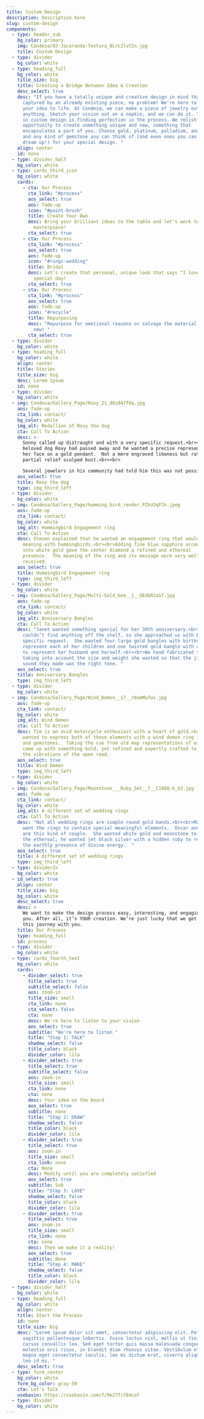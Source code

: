 ```yaml
---
title: Custom Design
description: Description here
slug: custom-design
components:
  - type: header_sub
    bg_color: primary
    img: Condesa/03-Jacaranda-Textura_8Lrc2lvC5n.jpg
    title: Custom Design
  - type: divider
    bg_color: white
  - type: heading_full
    bg_color: white
    title_size: big
    title: Creating a Bridge Between Idea & Creation
    desc_select: true
    desc: "If you have a totally unique and creative design in mind that isn’t
      captured by an already existing piece, no problem! We’re here to bring
      your idea to life. At Condesa, we can make a piece of jewelry out of
      anything. Sketch your vision out on a napkin, and we can do it. The beauty
      in custom design is finding perfection in the process. We relish the
      opportunity to create something unique and new, something that
      encapsulates a part of you. Choose gold, platinum, palladium, and silver,
      and any kind of gemstone you can think of (and even ones you can only
      dream up!) for your special design. "
    align: center
    id: none
  - type: divider_half
    bg_color: white
  - type: cards_third_icon
    bg_color: white
    cards:
      - cta: Our Process
        cta_link: "#process"
        aos_select: true
        aos: fade-up
        icon: "#paint-brush"
        title: Create Your Own
        desc: Bring your brilliant ideas to the table and let's work together on your
          masterpiece!
        cta_select: true
      - cta: Our Process
        cta_link: "#process"
        aos_select: true
        aos: fade-up
        icon: "#rings-wedding"
        title: Bridal
        desc: Let’s create that personal, unique look that says “I love you” for that
          special day!
        cta_select: true
      - cta: Our Process
        cta_link: "#process"
        aos_select: true
        aos: fade-up
        icon: "#recycle"
        title: Repurposing
        desc: "Repurpose for emotional reasons or salvage the material for something
          new! "
        cta_select: true
  - type: divider
    bg_color: white
  - type: heading_full
    bg_color: white
    align: center
    title: Stories
    title_size: big
    desc: Lorem Ipsum
    id: none
  - type: divider
    bg_color: white
  - img: Condesa/Gallery_Page/Roxy_21_d8z847f6q.jpg
    aos: fade-up
    cta_link: contact/
    bg_color: white
    img_alt: Medallion of Roxy the dog
    cta: Call To Action
    desc: >-
      Sonny called up distraught and with a very specific request.<br><br>His
      beloved dog Roxy had passed away and he wanted a precise representation of
      her face on a gold pendant.  Not a mere engraved likeness but rather a
      partial relief sculped bust.<br><br>

      Several jewelers in his community had told him this was not possible.  Without knowing exactly how we would do this, I said yes.   He provided us with dozens of photos from which we were able to create a 3d model of his pet that was so close it left him speechless.  
    aos_select: true
    title: Roxy the dog
    type: img_third_left
  - type: divider
    bg_color: white
  - img: Condesa/Gallery_Page/humming_bird_render_PZkd3qPJk.jpeg
    aos: fade-up
    cta_link: contact/
    bg_color: white
    img_alt: Hummingbird Engagement ring
    cta: Call To Action
    desc: Steven explained that he wanted an engagement ring that would express
      meaning with hummingbirds.<br><br>Adding fine blue sapphire accent stones
      into white gold gave the center diamond a refined and ethereal
      presence.  The meaning of the ring and its message were very well
      received.
    aos_select: true
    title: Hummingbird Engagement ring
    type: img_third_left
  - type: divider
    bg_color: white
  - img: Condesa/Gallery_Page/Multi-Gold_Gem__1__OEdbR2aSf.jpg
    aos: fade-up
    cta_link: contact/
    bg_color: white
    img_alt: Anniversary Bangles
    cta: Call To Action
    desc: "Janet wanted something special for her 30th anniversary.<br><br> She
      couldn’t find anything off the shelf, so she approached us with her
      specific request.  She wanted four large gold bangles with birthstones to
      represent each of her children and one twisted gold bangle with a diamond
      to represent her husband and herself.<br><br>We hand fabricated the set,
      taking into account the size and weight she wanted so that the jingle
      sound they made was the right tone. "
    aos_select: true
    title: Anniversary Bangles
    type: img_third_left
  - type: divider
    bg_color: white
  - img: Condesa/Gallery_Page/Wind_Demon__17__r0xmMu7wc.jpg
    aos: fade-up
    cta_link: contact/
    bg_color: white
    img_alt: Wind Demon
    cta: Call To Action
    desc: Tim is an avid motorcycle enthusiast with a heart of gold.<br><br>He
      wanted to express both of those elements with a wind demon ring in gold
      and gemstones.  Taking the cue from old map representations of wind, we
      came up with something bold, yet refined and expertly crafted to withstand
      the vibrations of the open road.
    aos_select: true
    title: Wind Demon
    type: img_third_left
  - type: divider
    bg_color: white
  - img: Condesa/Gallery_Page/Moonstone___Ruby_Set__7__C18QQ-b_b3.jpg
    aos: fade-up
    cta_link: contact/
    bg_color: white
    img_alt: A different set of wedding rings
    cta: Call To Action
    desc: "Not all wedding rings are simple round gold bands.<br><br>Many couples
      want the rings to contain special meaningful elements.  Oscar and Alicia
      are this kind of couple.  She wanted white gold and moonstone to represent
      the ethereal; he wanted jet black silver with a hidden ruby to represent
      the earthly presence of divine energy.  "
    aos_select: true
    title: A different set of wedding rings
    type: img_third_left
  - type: divider2x
    bg_color: white
  - id_select: true
    align: center
    title_size: big
    bg_color: white
    desc_select: true
    desc: >
      We want to make the design process easy, interesting, and engaging for
      you. After all, it’s YOUR creation. We’re just lucky that we get to walk
      this journey with you. 
    title: Our Process
    type: heading_full
    id: process
  - type: divider
    bg_color: white
  - type: cards_fourth_text
    bg_color: white
    cards:
      - divider_select: true
        title_select: true
        subtitle_select: false
        aos: zoom-in
        title_size: small
        cta_link: none
        cta_select: false
        cta: none
        desc: We're here to listen to your vision
        aos_select: true
        subtitle: "We're here to listen "
        title: "Step 1: TALK"
        shadow_select: false
        title_color: black
        divider_color: lila
      - divider_select: true
        title_select: true
        subtitle_select: false
        aos: zoom-in
        title_size: small
        cta_link: none
        cta: none
        desc: Your idea on the board
        aos_select: true
        subtitle: none
        title: "Step 2: DRAW"
        shadow_select: false
        title_color: black
        divider_color: lila
      - divider_select: true
        title_select: true
        aos: zoom-in
        title_size: small
        cta_link: none
        cta: None
        desc: Modify until you are completely satisfied
        aos_select: true
        subtitle: Sub
        title: "Step 3: LOVE"
        shadow_select: false
        title_color: black
        divider_color: lila
      - divider_select: true
        title_select: true
        aos: zoom-in
        title_size: small
        cta_link: none
        cta: none
        desc: Then we make it a reality!
        aos_select: true
        subtitle: None
        title: "Step 4: MAKE"
        shadow_select: false
        title_color: black
        divider_color: lila
  - type: divider_half
    bg_color: white
  - type: heading_full
    bg_color: white
    align: center
    title: Start the Process
    id: none
    title_size: big
    desc: "Lorem ipsum dolor sit amet, consectetur adipiscing elit. Pellentesque
      sagittis pellentesque lobortis. Fusce lectus nisl, mollis ut finibus at,
      cursus convallis leo. Sed eget tortor quis massa malesuada congue. Integer
      molestie orci risus, in blandit diam rhoncus vitae. Vestibulum elementum,
      magna eget consectetur iaculis, leo mi dictum erat, viverra aliquam metus
      leo id mi. "
    desc_select: true
  - type: form_center
    bg_color: white
    form_bg_color: gray-50
    cta: Let's Talk
    usebasin: https://usebasin.com/f/9e27fcf84caf
  - type: divider
    bg_color: white
---
```

